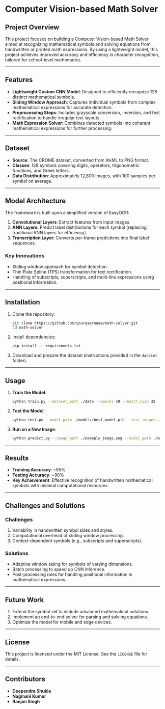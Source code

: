 # Computer Vision-based Math Solver

## Project Overview
This project focuses on building a Computer Vision-based Math Solver aimed at recognizing mathematical symbols and solving equations from handwritten or printed math expressions. By using a lightweight model, this project achieves improved accuracy and efficiency in character recognition, tailored for school-level mathematics.

---

## Features
- **Lightweight Custom CNN Model**: Designed to efficiently recognize 128 distinct mathematical symbols.
- **Sliding Window Approach**: Captures individual symbols from complex mathematical expressions for accurate detection.
- **Preprocessing Steps**: Includes grayscale conversion, inversion, and text rectification to handle irregular text layouts.
- **Math Expression Solver**: Combines detected symbols into coherent mathematical expressions for further processing.

---

## Dataset
- **Source**: The CROME dataset, converted from InkML to PNG format.
- **Classes**: 128 symbols covering digits, operators, trigonometric functions, and Greek letters.
- **Data Distribution**: Approximately 12,800 images, with 100 samples per symbol on average.

---

## Model Architecture
The framework is built upon a simplified version of EasyOCR:
1. **Convolutional Layers**: Extract features from input images.
2. **ANN Layers**: Predict label distributions for each symbol (replacing traditional RNN layers for efficiency).
3. **Transcription Layer**: Converts per-frame predictions into final label sequences.

### Key Innovations
- Sliding window approach for symbol detection.
- Thin Plate Spline (TPS) transformation for text rectification.
- Handling of subscripts, superscripts, and multi-line expressions using positional information.

---

## Installation
1. Clone the repository:
   ```bash
   git clone https://github.com/yourusername/math-solver.git
   cd math-solver
   ```
2. Install dependencies:
   ```bash
   pip install -r requirements.txt
   ```
3. Download and prepare the dataset (instructions provided in the `dataset` folder).

---

## Usage
1. **Train the Model**:
   ```bash
   python train.py --dataset_path ./data --epochs 50 --batch_size 32
   ```
2. **Test the Model**:
   ```bash
   python test.py --model_path ./models/best_model.pth --test_images ./test_data
   ```
3. **Run on a New Image**:
   ```bash
   python predict.py --image_path ./example_image.png --model_path ./models/best_model.pth
   ```

---

## Results
- **Training Accuracy**: ~95%
- **Testing Accuracy**: ~90%
- **Key Achievement**: Effective recognition of handwritten mathematical symbols with minimal computational resources.

---

## Challenges and Solutions
### Challenges
1. Variability in handwritten symbol sizes and styles.
2. Computational overhead of sliding window processing.
3. Context-dependent symbols (e.g., subscripts and superscripts).

### Solutions
- Adaptive window sizing for symbols of varying dimensions.
- Batch processing to speed up CNN inference.
- Post-processing rules for handling positional information in mathematical expressions.

---

## Future Work
1. Extend the symbol set to include advanced mathematical notations.
2. Implement an end-to-end solver for parsing and solving equations.
3. Optimize the model for mobile and edge devices.

---

## License
This project is licensed under the MIT License. See the `LICENSE` file for details.

---

## Contributors
- **Deependra Shukla**
- **Nagmani Kumar**  
- **Ranjan Singh**
